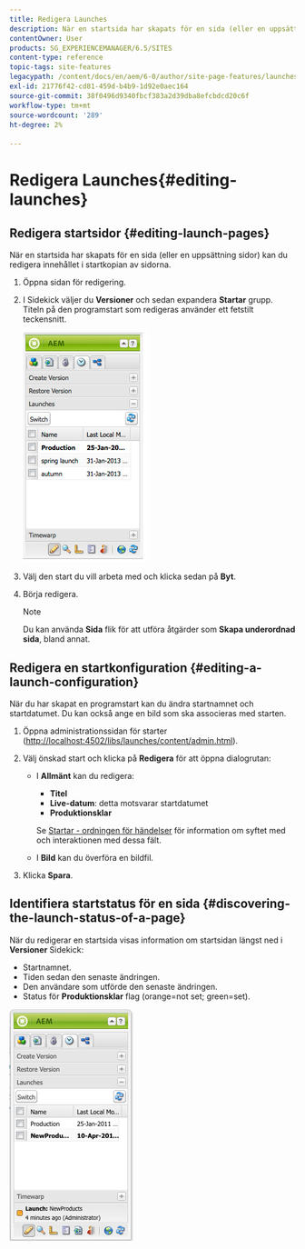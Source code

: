 ```yaml
---
title: Redigera Launches
description: När en startsida har skapats för en sida (eller en uppsättning sidor) kan du redigera innehållet i startkopian av sidorna.
contentOwner: User
products: SG_EXPERIENCEMANAGER/6.5/SITES
content-type: reference
topic-tags: site-features
legacypath: /content/docs/en/aem/6-0/author/site-page-features/launches
exl-id: 21776f42-cd81-459d-b4b9-1d92e0aec164
source-git-commit: 38f0496d9340fbcf383a2d39dba8efcbdcd20c6f
workflow-type: tm+mt
source-wordcount: '289'
ht-degree: 2%

---
```


# Redigera Launches{#editing-launches}

## Redigera startsidor {#editing-launch-pages}

När en startsida har skapats för en sida (eller en uppsättning sidor) kan du redigera innehållet i startkopian av sidorna.

1. Öppna sidan för redigering.
1. I Sidekick väljer du **Versioner** och sedan expandera **Startar** grupp. Titeln på den programstart som redigeras använder ett fetstilt teckensnitt.

   ![chlimage_1-13](assets/chlimage_1-13.jpeg)

1. Välj den start du vill arbeta med och klicka sedan på **Byt**.
1. Börja redigera.

   >[!NOTE]
   >
   >Du kan använda **Sida** flik för att utföra åtgärder som **Skapa underordnad sida**, bland annat.

## Redigera en startkonfiguration {#editing-a-launch-configuration}

När du har skapat en programstart kan du ändra startnamnet och startdatumet. Du kan också ange en bild som ska associeras med starten.

1. Öppna administrationssidan för starter ([http://localhost:4502/libs/launches/content/admin.html](http://localhost:4502/libs/launches/content/admin.html)).

1. Välj önskad start och klicka på **Redigera** för att öppna dialogrutan:

   * I **Allmänt** kan du redigera:

      * **Titel**
      * **Live-datum**: detta motsvarar startdatumet
      * **Produktionsklar**

     Se [Startar - ordningen för händelser](/help/sites-authoring/launches.md#launches-the-order-of-events) för information om syftet med och interaktionen med dessa fält.

   * I **Bild** kan du överföra en bildfil.

1. Klicka **Spara**.

## Identifiera startstatus för en sida {#discovering-the-launch-status-of-a-page}

När du redigerar en startsida visas information om startsidan längst ned i **Versioner** Sidekick:

* Startnamnet.
* Tiden sedan den senaste ändringen.
* Den användare som utförde den senaste ändringen.
* Status för **Produktionsklar** flag (orange=not set; green=set).

![chlimage_1-186](assets/chlimage_1-186.png)
